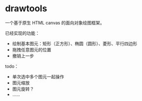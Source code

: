 # drawtools

一个基于原生 HTML canvas 的面向对象绘图框架。

已经实现的功能：
- 绘制基本图元：矩形（正方形）、椭圆（圆形）、菱形、平行四边形
- 拖拽任意图元的位置
- 撤销上一步
  
todo：
- 单次选中多个图元一起操作
- 图元缩放
- 图元旋转？
- ......